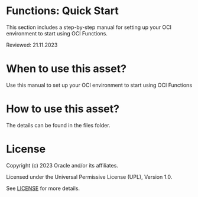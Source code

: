 # Functions: Quick Start

This section includes a step-by-step manual for setting up your OCI environment to start using OCI Functions.

Reviewed: 21.11.2023
 
# When to use this asset?
 
Use this manual to set up your OCI environment to start using OCI Functions
 
# How to use this asset?
 
The details can be found in the files folder.
 
# License
 
Copyright (c) 2023 Oracle and/or its affiliates.
 
Licensed under the Universal Permissive License (UPL), Version 1.0.
 
See [LICENSE](https://github.com/oracle-devrel/technology-engineering/blob/main/LICENSE) for more details.






